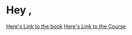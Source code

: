 # Hey ,
[Here's Link to the book](https://leanpub.com/reportwritingg)
[Here's Link to the Course](https://www.coursera.org/learn/reproducible-research)
